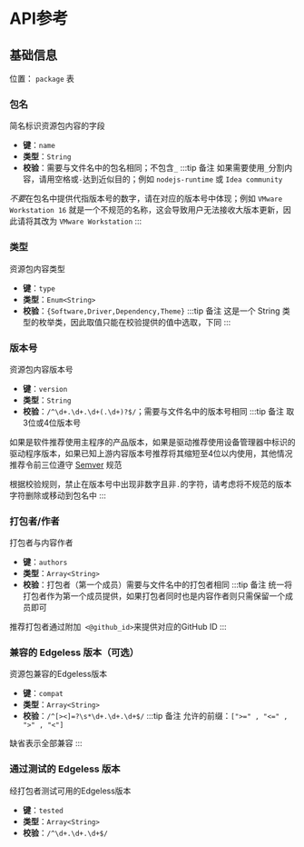 # API参考
## 基础信息
位置： `package` 表
### 包名
简名标识资源包内容的字段
- **键**：`name`
- **类型**：`String`
- **校验**：需要与文件名中的包名相同；不包含`_`
:::tip 备注
如果需要使用`_`分割内容，请用空格或`-`达到近似目的；例如 `nodejs-runtime` 或 `Idea community`

*不要*在包名中提供代指版本号的数字，请在对应的版本号中体现；例如 `VMware Workstation 16` 就是一个不规范的名称，这会导致用户无法接收大版本更新，因此请将其改为 `VMware Workstation`
:::
### 类型
资源包内容类型
- **键**：`type`
- **类型**：`Enum<String>`
- **校验**：`{Software,Driver,Dependency,Theme}`
:::tip 备注
这是一个 String 类型的枚举类，因此取值只能在校验提供的值中选取，下同
:::
### 版本号
资源包内容版本号
- **键**：`version`
- **类型**：`String`
- **校验**：`/^\d+.\d+.\d+(.\d+)?$/`；需要与文件名中的版本号相同
:::tip 备注
取3位或4位版本号

如果是软件推荐使用主程序的产品版本，如果是驱动推荐使用设备管理器中标识的驱动程序版本，如果已知上游内容版本号推荐将其缩短至4位以内使用，其他情况推荐令前三位遵守 [Semver](https://semver.org/lang/zh-CN/) 规范

根据校验规则，禁止在版本号中出现非数字且非`.`的字符，请考虑将不规范的版本字符删除或移动到包名中
:::
### 打包者/作者
打包者与内容作者
- **键**：`authors`
- **类型**：`Array<String>`
- **校验**：打包者（第一个成员）需要与文件名中的打包者相同
:::tip 备注
统一将打包者作为第一个成员提供，如果打包者同时也是内容作者则只需保留一个成员即可

推荐打包者通过附加` <@github_id>`来提供对应的GitHub ID
:::
### 兼容的 Edgeless 版本（可选）
资源包兼容的Edgeless版本
- **键**：`compat`
- **类型**：`Array<String>`
- **校验**：`/^[><]=?\s*\d+.\d+.\d+$/`
:::tip 备注
允许的前缀：`[">=" , "<=" , ">" , "<"]`

缺省表示全部兼容
:::
### 通过测试的 Edgeless 版本
经打包者测试可用的Edgeless版本
- **键**：`tested`
- **类型**：`Array<String>`
- **校验**：`/^\d+.\d+.\d+$/`
